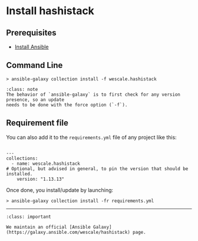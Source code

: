 # Install hashistack

## Prerequisites

* [Install Ansible](https://docs.ansible.com/ansible/latest/installation_guide/intro_installation.html)

## Command Line 

```{code-block}
> ansible-galaxy collection install -f wescale.hashistack
```
```{admonition} Good to know
:class: note
The behavior of `ansible-galaxy` is to first check for any version presence, so an update
needs to be done with the force option (`-f`).
```

## Requirement file

You can also add it to the `requirements.yml` file of any project like this:

```{code-block}

---
collections:
  - name: wescale.hashistack
# Optional, but advised in general, to pin the version that should be installed.
    version: "1.13.13"
````

Once done, you install/update by launching:

```{code-block}
> ansible-galaxy collection install -fr requirements.yml
```

----

```{admonition} Ansible Galaxy
:class: important

We maintain an official [Ansible Galaxy](https://galaxy.ansible.com/wescale/hashistack) page.
```

